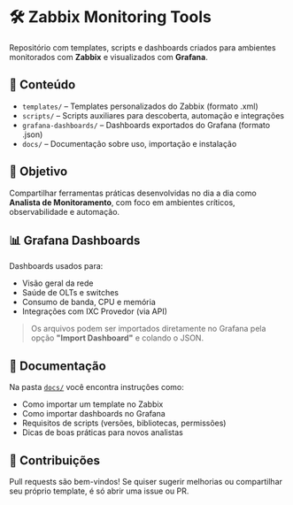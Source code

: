 # 🛠️ Zabbix Monitoring Tools

Repositório com templates, scripts e dashboards criados para ambientes monitorados com **Zabbix** e visualizados com **Grafana**.

## 📁 Conteúdo

- `templates/` – Templates personalizados do Zabbix (formato .xml)
- `scripts/` – Scripts auxiliares para descoberta, automação e integrações
- `grafana-dashboards/` – Dashboards exportados do Grafana (formato .json)
- `docs/` – Documentação sobre uso, importação e instalação

## 🎯 Objetivo

Compartilhar ferramentas práticas desenvolvidas no dia a dia como **Analista de Monitoramento**, com foco em ambientes críticos, observabilidade e automação.

## 📊 Grafana Dashboards

Dashboards usados para:

- Visão geral da rede
- Saúde de OLTs e switches
- Consumo de banda, CPU e memória
- Integrações com IXC Provedor (via API)

> Os arquivos podem ser importados diretamente no Grafana pela opção **"Import Dashboard"** e colando o JSON.

## 📄 Documentação

Na pasta [`docs/`](docs/) você encontra instruções como:

- Como importar um template no Zabbix
- Como importar dashboards no Grafana
- Requisitos de scripts (versões, bibliotecas, permissões)
- Dicas de boas práticas para novos analistas

## 🤝 Contribuições

Pull requests são bem-vindos! Se quiser sugerir melhorias ou compartilhar seu próprio template, é só abrir uma issue ou PR.
